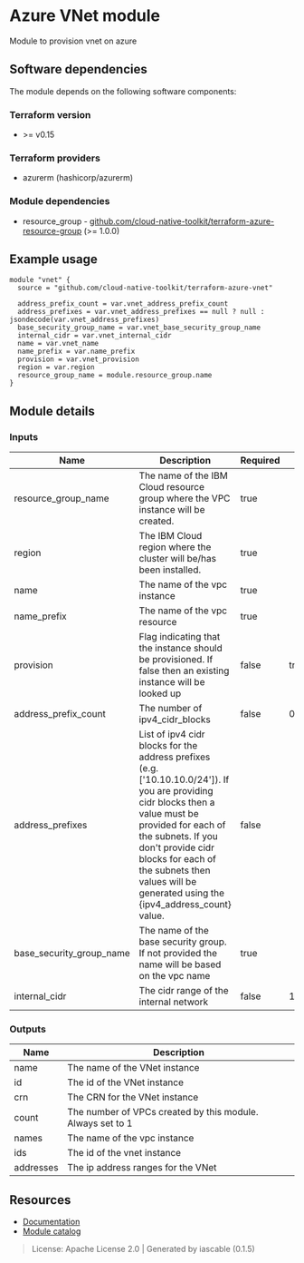 # Azure VNet module

Module to provision vnet on azure


## Software dependencies

The module depends on the following software components:

### Terraform version

- \>= v0.15

### Terraform providers


- azurerm (hashicorp/azurerm)

### Module dependencies


- resource_group - [github.com/cloud-native-toolkit/terraform-azure-resource-group](https://github.com/cloud-native-toolkit/terraform-azure-resource-group) (>= 1.0.0)

## Example usage

```hcl
module "vnet" {
  source = "github.com/cloud-native-toolkit/terraform-azure-vnet"

  address_prefix_count = var.vnet_address_prefix_count
  address_prefixes = var.vnet_address_prefixes == null ? null : jsondecode(var.vnet_address_prefixes)
  base_security_group_name = var.vnet_base_security_group_name
  internal_cidr = var.vnet_internal_cidr
  name = var.vnet_name
  name_prefix = var.name_prefix
  provision = var.vnet_provision
  region = var.region
  resource_group_name = module.resource_group.name
}

```

## Module details

### Inputs

| Name | Description | Required | Default | Source |
|------|-------------|---------|----------|--------|
| resource_group_name | The name of the IBM Cloud resource group where the VPC instance will be created. | true |  | resource_group.name |
| region | The IBM Cloud region where the cluster will be/has been installed. | true |  |  |
| name | The name of the vpc instance | true |  |  |
| name_prefix | The name of the vpc resource | true |  |  |
| provision | Flag indicating that the instance should be provisioned. If false then an existing instance will be looked up | false | true |  |
| address_prefix_count | The number of ipv4_cidr_blocks | false | 0 |  |
| address_prefixes | List of ipv4 cidr blocks for the address prefixes (e.g. ['10.10.10.0/24']). If you are providing cidr blocks then a value must be provided for each of the subnets. If you don't provide cidr blocks for each of the subnets then values will be generated using the {ipv4_address_count} value. | false |  |  |
| base_security_group_name | The name of the base security group. If not provided the name will be based on the vpc name | true |  |  |
| internal_cidr | The cidr range of the internal network | false | 10.0.0.0/8 |  |

### Outputs

| Name | Description |
|------|-------------|
| name | The name of the VNet instance |
| id | The id of the VNet instance |
| crn | The CRN for the VNet instance |
| count | The number of VPCs created by this module. Always set to 1 |
| names | The name of the vpc instance |
| ids | The id of the vnet instance |
| addresses | The ip address ranges for the VNet |

## Resources

- [Documentation](https://operate.cloudnativetoolkit.dev)
- [Module catalog](https://modules.cloudnativetoolkit.dev)

> License: Apache License 2.0 | Generated by iascable (0.1.5)
